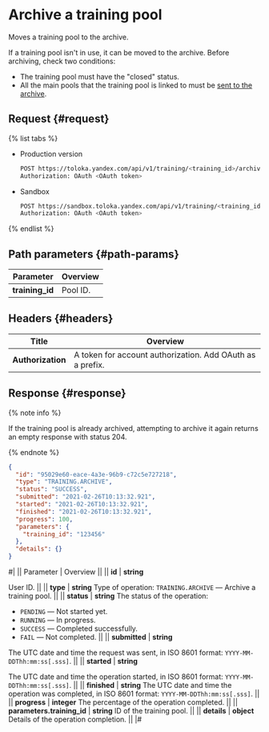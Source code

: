 # Archive a training pool

Moves a training pool to the archive.

If a training pool isn't in use, it can be moved to the archive. Before archiving, check two conditions:

- The training pool must have the "closed" status.
- All the main pools that the training pool is linked to must be [sent to the archive](archive-pool.md).

## Request {#request}

{% list tabs %}

- Production version

    ```bash
    POST https://toloka.yandex.com/api/v1/training/<training_id>/archive
    Authorization: OAuth <OAuth token>
    ```

- Sandbox

    ```bash
    POST https://sandbox.toloka.yandex.com/api/v1/training/<training_id>/archive
    Authorization: OAuth <OAuth token>
    ```

{% endlist %}

## Path parameters {#path-params}

Parameter | Overview
----- | -----
**training_id** | Pool ID.

## Headers {#headers}

Title | Overview
----- | -----
**Authorization** | A token for account authorization. Add OAuth as a prefix.

## Response {#response}

{% note info %}

If the training pool is already archived, attempting to archive it again returns an empty response with status 204.

{% endnote %}

```json
{
  "id": "95029e60-eace-4a3e-96b9-c72c5e727218",
  "type": "TRAINING.ARCHIVE",
  "status": "SUCCESS",
  "submitted": "2021-02-26T10:13:32.921",
  "started": "2021-02-26T10:13:32.921",
  "finished": "2021-02-26T10:13:32.921",
  "progress": 100,
  "parameters": {
    "training_id": "123456"
  },
  "details": {}
}
```

#|
|| Parameter | Overview ||
|| **id** | **string**

User ID. ||
|| **type** | **string**
Type of operation: `TRAINING.ARCHIVE` — Archive a training pool. ||
|| **status** | **string**
The status of the operation:

- `PENDING` — Not started yet.
- `RUNNING` — In progress.
- `SUCCESS` — Completed successfully.
- `FAIL` — Not completed. ||
|| **submitted** | **string**

The UTC date and time the request was sent, in ISO 8601 format: `YYYY-MM-DDThh:mm:ss[.sss]`. ||
|| **started** | **string**

The UTC date and time the operation started, in ISO 8601 format: `YYYY-MM-DDThh:mm:ss[.sss]`. ||
|| **finished** | **string**
The UTC date and time the operation was completed, in ISO 8601 format: `YYYY-MM-DDThh:mm:ss[.sss]`. ||
|| **progress** | **integer**
The percentage of the operation completed. ||
|| **parameters.training_id** | **string**
ID of the training pool. ||
|| **details** | **object**
Details of the operation completion. ||
|#
